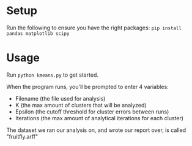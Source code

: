 # Setup
Run the following to ensure you have the right packages:
`pip install pandas matplotlib scipy`

# Usage
Run `python kmeans.py` to get started.

When the program runs, you'll be prompted to enter 4 variables:
- Filename (the file used for analysis)
- K (the max amount of clusters that will be analyzed)
- Epsilon (the cutoff threshold for cluster errors between runs)
- Iterations (the max amount of analytical iterations for each cluster)

The dataset we ran our analysis on, and wrote our report over, is called "fruitfly.arff"

